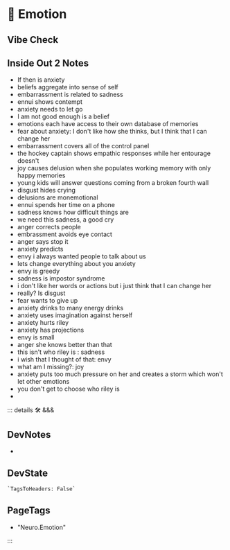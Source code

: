 
# 💜 <neuro>Emotion</neuro>

## Vibe Check

## Inside Out 2 Notes

- If then is anxiety
- beliefs aggregate into sense of self
- embarrassment is related to sadness
- ennui shows contempt
- anxiety needs to let go
- I am not good enough is a belief
- emotions each have access to their own database of memories
- fear about anxiety: I don't like how she thinks, but I think that I can change her
- embarrassment covers all of the control panel
- the hockey captain shows empathic responses while her entourage doesn't
- joy causes delusion when she populates working memory with only happy memories
- young kids will answer questions coming from a broken fourth wall
- disgust hides crying
- delusions are monemotional
- ennui spends her time on a phone
- sadness knows how difficult things are
- we need this sadness, a good cry
- anger corrects people
- embrassment avoids eye contact
- anger says stop it
- anxiety predicts
- envy i always wanted people to talk about us
- lets change everything about you anxiety
- envy is greedy
- sadness is impostor syndrome
- i don't like her words or actions but i just think that I can change her
- really? Is disgust
- fear wants to give up
- anxiety drinks to many energy drinks
- anxiety uses imagination against herself
- anxiety hurts riley
- anxiety has projections
- envy is small
- anger she knows better than that
- this isn't who riley is : sadness
- i wish that I thought of that: envy
- what am I missing?: joy
- anxiety puts too much pressure on her and creates a storm which won't let other emotions
- you don't get to choose who riley is
-

<!-- =================================================== -->
<!-- =================================================== -->
<!-- =================================================== -->
<!-- =================================================== -->
<!-- =================================================== -->
::: details 🛠 <dev>&&&</dev>

## DevNotes

-

## DevState

```py
`TagsToHeaders: False`
```

<h2>PageTags</h2>

- "Neuro.Emotion"

:::
